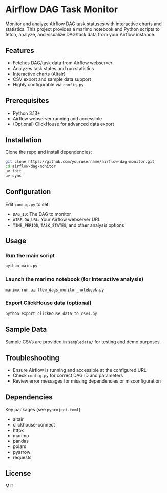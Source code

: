 # Airflow DAG Task Monitor

Monitor and analyze Airflow DAG task statuses with interactive charts and statistics. This project provides a marimo notebook and Python scripts to fetch, analyze, and visualize DAG/task data from your Airflow instance.

## Features
- Fetches DAG/task data from Airflow webserver
- Analyzes task states and run statistics
- Interactive charts (Altair)
- CSV export and sample data support
- Highly configurable via `config.py`

## Prerequisites
- Python 3.13+
- Airflow webserver running and accessible
- (Optional) ClickHouse for advanced data export

## Installation
Clone the repo and install dependencies:

```bash
git clone https://github.com/yourusername/airflow-dag-monitor.git
cd airflow-dag-monitor
uv init
uv sync
```

## Configuration
Edit `config.py` to set:
- `DAG_ID`: The DAG to monitor
- `AIRFLOW_URL`: Your Airflow webserver URL
- `TIME_PERIOD`, `TASK_STATES`, and other analysis options

## Usage

### Run the main script
```bash
python main.py
```

### Launch the marimo notebook (for interactive analysis)
```bash
marimo run airflow_dags_monitor_notebook.py
```

### Export ClickHouse data (optional)
```bash
python export_clickHouse_data_to_csvs.py
```

## Sample Data
Sample CSVs are provided in `sampledata/` for testing and demo purposes.

## Troubleshooting
- Ensure Airflow is running and accessible at the configured URL
- Check `config.py` for correct DAG ID and parameters
- Review error messages for missing dependencies or misconfiguration

## Dependencies
Key packages (see `pyproject.toml`):
- altair
- clickhouse-connect
- httpx
- marimo
- pandas
- polars
- pyarrow
- requests

## License
MIT
